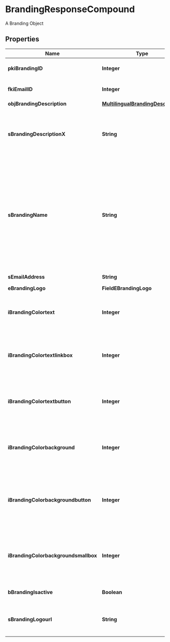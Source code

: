 

# BrandingResponseCompound

A Branding Object

## Properties

| Name | Type | Description | Notes |
|------------ | ------------- | ------------- | -------------|
|**pkiBrandingID** | **Integer** | The unique ID of the Branding |  |
|**fkiEmailID** | **Integer** | The unique ID of the Email |  [optional] |
|**objBrandingDescription** | [**MultilingualBrandingDescription**](MultilingualBrandingDescription.md) |  |  |
|**sBrandingDescriptionX** | **String** | The Description of the Branding in the language of the requester |  |
|**sBrandingName** | **String** | The name of the Branding  This value will only be set if you wish to overwrite the default name. If you want to keep the default name, leave this property empty |  [optional] |
|**sEmailAddress** | **String** | The email address. |  [optional] |
|**eBrandingLogo** | **FieldEBrandingLogo** |  |  |
|**iBrandingColortext** | **Integer** | The color of the text. This is a RGB color converted into integer |  |
|**iBrandingColortextlinkbox** | **Integer** | The color of the text in the link box. This is a RGB color converted into integer |  |
|**iBrandingColortextbutton** | **Integer** | The color of the text in the button. This is a RGB color converted into integer |  |
|**iBrandingColorbackground** | **Integer** | The color of the background. This is a RGB color converted into integer |  |
|**iBrandingColorbackgroundbutton** | **Integer** | The color of the background of the button. This is a RGB color converted into integer |  |
|**iBrandingColorbackgroundsmallbox** | **Integer** | The color of the background of the small box. This is a RGB color converted into integer |  |
|**bBrandingIsactive** | **Boolean** | Whether the Branding is active or not |  |
|**sBrandingLogourl** | **String** | The url of the picture used as logo in the Branding |  [optional] |



